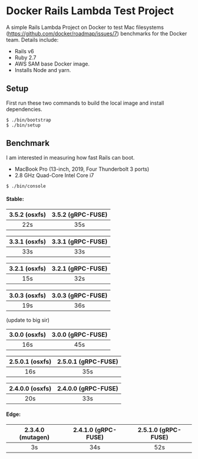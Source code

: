 # Docker Rails Lambda Test Project

A simple Rails Lambda Project on Docker to test Mac filesystems (https://github.com/docker/roadmap/issues/7) benchmarks for the Docker team. Details include:

- Rails v6
- Ruby 2.7
- AWS SAM base Docker image.
- Installs Node and yarn.

## Setup

First run these two commands to build the local image and install dependencies.

```shell
$ ./bin/bootstrap
$ ./bin/setup
```

## Benchmark

I am interested in measuring how fast Rails can boot.

- MacBook Pro (13-inch, 2019, Four Thunderbolt 3 ports)
- 2.8 GHz Quad-Core Intel Core i7

```shell
$ ./bin/console
```

#### Stable:

| 3.5.2 (osxfs) | 3.5.2 (gRPC-FUSE) |
| :-----------: | :---------------: |
|      22s      |        35s        |

| 3.3.1 (osxfs) | 3.3.1 (gRPC-FUSE) |
| :-----------: | :---------------: |
|      33s      |        33s        |

| 3.2.1 (osxfs) | 3.2.1 (gRPC-FUSE) |
| :-----------: | :---------------: |
|      15s      |        32s        |

| 3.0.3 (osxfs) | 3.0.3 (gRPC-FUSE) |
| :-----------: | :---------------: |
|      19s      |        36s        |

(update to big sir)

| 3.0.0 (osxfs) | 3.0.0 (gRPC-FUSE) |
| :-----------: | :---------------: |
|      16s      |        45s        |

| 2.5.0.1 (osxfs) | 2.5.0.1 (gRPC-FUSE) |
| :-------------: | :-----------------: |
|       16s       |         35s         |

| 2.4.0.0 (osxfs) | 2.4.0.0 (gRPC-FUSE) |
| :-------------: | :-----------------: |
|       20s       |         33s         |

#### Edge:

| 2.3.4.0 (mutagen) | 2.4.1.0 (gRPC-FUSE) | 2.5.1.0 (gRPC-FUSE) |
| :---------------: | :-----------------: | :-----------------: |
|        3s         |         34s         |         52s         |

